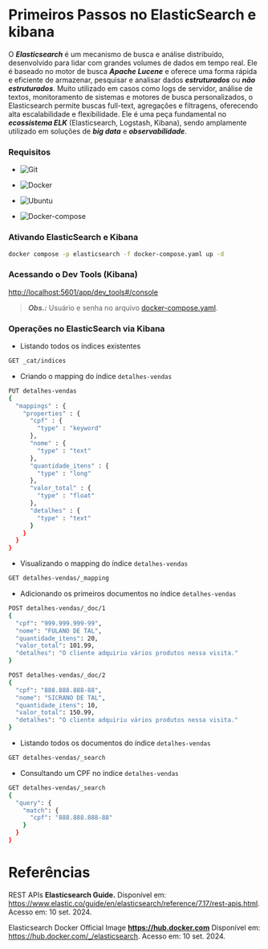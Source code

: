 # Primeiros Passos no ElasticSearch e kibana

O ***Elasticsearch*** é um mecanismo de busca e análise distribuído, desenvolvido para lidar com grandes volumes de dados em tempo real. Ele é baseado no motor de busca ***Apache Lucene*** e oferece uma forma rápida e eficiente de armazenar, pesquisar e analisar dados ***estruturados*** ou ***não estruturados***. Muito utilizado em casos como logs de servidor, análise de textos, monitoramento de sistemas e motores de busca personalizados, o Elasticsearch permite buscas full-text, agregações e filtragens, oferecendo alta escalabilidade e flexibilidade. Ele é uma peça fundamental no ***ecossistema ELK*** (Elasticsearch, Logstash, Kibana), sendo amplamente utilizado em soluções de ***big data*** e ***observabilidade***.

<!--
https://www.youtube.com/@renato-coelho

# Apresentação em vídeo

<p align="center">
  <a href="https://www.youtube.com/@renato-coelho" target="_blank"><img src="thumbnail/ElasticSearchPrimeirosPassos.png" alt="Vídeo de apresentação"></a>
</p>
-->


### Requisitos

+ ![Git](https://img.shields.io/badge/Git-2.25.1%2B-E3E3E3)

+ ![Docker](https://img.shields.io/badge/Docker-27.2.1%2B-E3E3E3)

+ ![Ubuntu](https://img.shields.io/badge/Ubuntu-20.04%2B-E3E3E3)

+ ![Docker-compose](https://img.shields.io/badge/Docker--compose-2.29.2%2B-E3E3E3)


### Ativando ElasticSearch e Kibana

```bash
docker compose -p elasticsearch -f docker-compose.yaml up -d
```


### Acessando o Dev Tools (Kibana)

[http://localhost:5601/app/dev_tools#/console](http://localhost:5601/app/dev_tools#/console)

> ***Obs.:*** Usuário e senha no arquivo [docker-compose.yaml](docker-compose.yaml).


### Operações no ElasticSearch via Kibana

+ Listando todos os índices existentes

```bash
GET _cat/indices
```

+ Criando o mapping do índice ```detalhes-vendas```

```bash
PUT detalhes-vendas
{
  "mappings" : {
    "properties" : {
      "cpf" : {
        "type" : "keyword"
      },
      "nome" : {
        "type" : "text"
      },
      "quantidade_itens" : {
        "type" : "long"
      },
      "valor_total" : {
        "type" : "float"
      },
      "detalhes" : {
        "type" : "text"
      }
    }
  }
}
```

+ Visualizando o mapping do índice ```detalhes-vendas```

```bash
GET detalhes-vendas/_mapping
```

+ Adicionando os primeiros documentos no índice ```detalhes-vendas```

```bash
POST detalhes-vendas/_doc/1
{
  "cpf": "999.999.999-99",
  "nome": "FULANO DE TAL",
  "quantidade_itens": 20,
  "valor_total": 101.99,
  "detalhes": "O cliente adquiriu vários produtos nessa visita."
}

POST detalhes-vendas/_doc/2
{
  "cpf": "888.888.888-88",
  "nome": "SICRANO DE TAL",
  "quantidade_itens": 10,
  "valor_total": 150.99,
  "detalhes": "O cliente adquiriu vários produtos nessa visita."
}
```

+ Listando todos os documentos do índice ```detalhes-vendas```

```bash
GET detalhes-vendas/_search
```

+ Consultando um CPF no índice ```detalhes-vendas```

```bash
GET detalhes-vendas/_search
{
  "query": {
    "match": {
      "cpf": "888.888.888-88"
    }
  }
}
```


# Referências

REST APIs **Elasticsearch Guide.** Disponível em: <https://www.elastic.co/guide/en/elasticsearch/reference/7.17/rest-apis.html>. Acesso em: 10 set. 2024.

Elasticsearch Docker Official Image **https://hub.docker.com** Disponível em: <https://hub.docker.com/_/elasticsearch>. Acesso em: 10 set. 2024.
